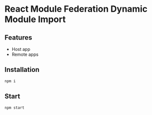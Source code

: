 # React Module Federation Dynamic Module Import

## Features

- Host app
- Remote apps

## Installation

```bash
npm i
```

## Start

```bash
npm start
```
